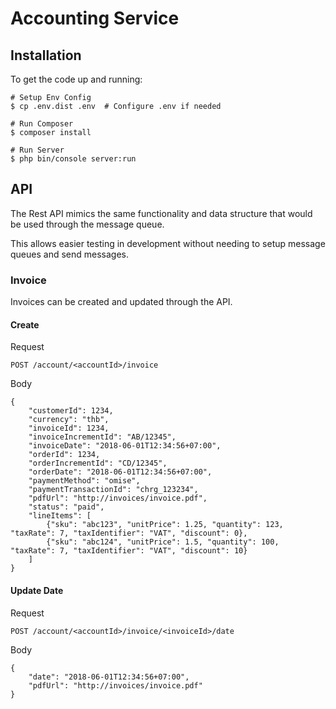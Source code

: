 # Accounting Service

## Installation

To get the code up and running:

```
# Setup Env Config
$ cp .env.dist .env  # Configure .env if needed

# Run Composer
$ composer install

# Run Server
$ php bin/console server:run

```

## API

The Rest API mimics the same functionality and data structure that would be used through the message queue.

This allows easier testing in development without needing to setup message queues and send messages.

### Invoice

Invoices can be created and updated through the API.

#### Create

Request

`POST /account/<accountId>/invoice`

Body

```
{
	"customerId": 1234,
	"currency": "thb",
	"invoiceId": 1234,
	"invoiceIncrementId": "AB/12345",
	"invoiceDate": "2018-06-01T12:34:56+07:00",
	"orderId": 1234,
	"orderIncrementId": "CD/12345",
	"orderDate": "2018-06-01T12:34:56+07:00",
	"paymentMethod": "omise",
	"paymentTransactionId": "chrg_123234",
	"pdfUrl": "http://invoices/invoice.pdf",
	"status": "paid",
	"lineItems": [
		{"sku": "abc123", "unitPrice": 1.25, "quantity": 123, "taxRate": 7, "taxIdentifier": "VAT", "discount": 0},
		{"sku": "abc124", "unitPrice": 1.5, "quantity": 100, "taxRate": 7, "taxIdentifier": "VAT", "discount": 10}
	]
}
```

#### Update Date

Request

`POST /account/<accountId>/invoice/<invoiceId>/date`

Body

```
{
	"date": "2018-06-01T12:34:56+07:00",
	"pdfUrl": "http://invoices/invoice.pdf"
}
```


